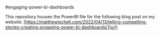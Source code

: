 #engaging-power-bi-dashboards

This repository houses the PowerBI file for the following blog post on my website:
[https://matthewjschell.com/2022/04/13/telling-compelling-stories-creating-engaging-power-bi-dashboards/](url)

